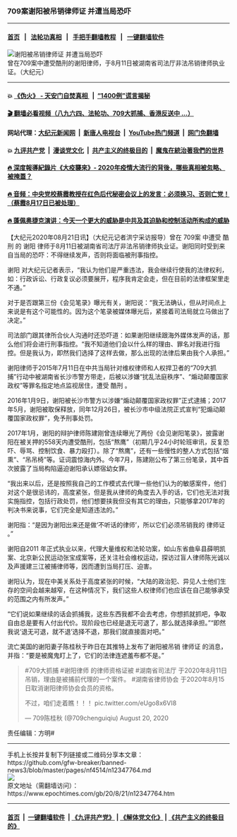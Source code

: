### 709案谢阳被吊销律师证 并遭当局恐吓
------------------------

#### [首页](https://github.com/gfw-breaker/banned-news3/blob/master/README.md) &nbsp;&nbsp;|&nbsp;&nbsp; [法轮功真相](https://github.com/begood0513/basic/blob/master/README.md)  &nbsp;&nbsp;|&nbsp;&nbsp; [手把手翻墙教程](https://github.com/gfw-breaker/guides/wiki)  &nbsp;&nbsp;|&nbsp;&nbsp; [一键翻墙软件](https://github.com/gfw-breaker/nogfw/blob/master/README.md)  



<div><img alt="谢阳被吊销律师证 并遭当局恐吓" class="attachment-djy_600_400 size-djy_600_400 wp-post-image" src="https://i.epochtimes.com/assets/uploads/2019/06/attorney-xie-yang-600x400.jpg"/>
<div class="caption">
 曾在709案中遭受酷刑的谢阳律师，于8月11日被湖南省司法厅非法吊销律师执业证。（大纪元）
</div></div><hr/>

#### 💥 [《伪火》 - 天安门自焚真相 ](http://141.164.51.119:10000/videos/blog/weihuo.html)&nbsp; |&nbsp; [“1400例”谎言揭秘  ](http://141.164.51.119:10000/videos/blog/jiexi1400.html)

#### [ 🎬  翻墙必看视频（八九六四、法轮功、709大抓捕、香港反送中 ...）](https://github.com/gfw-breaker/links/blob/master/banned.md)

#### 网站代理：[大纪元新闻网](http://167.172.10.89:10080/gb/) &nbsp;|&nbsp; [新唐人电视台](http://167.172.10.89:8808/gb/)  &nbsp;|&nbsp; [YouTube热门频道](http://158.247.203.241/youtube.html) &nbsp;|&nbsp; [网门免翻墙](http://158.247.203.241:11000/show.aspx?name=ogHome)

#### 💥 [九评共产党](http://141.164.51.119:10000/videos/res/jiuping/)&nbsp; |&nbsp; [漫谈党文化](http://141.164.51.119:10000/videos/res/mtdwh/)&nbsp; |&nbsp; [共产主义的终极目的](http://141.164.51.119:10000/videos/res/zjmd/)&nbsp; |&nbsp; [魔鬼在統治著我們的世界](http://141.164.51.119:10000/videos/res/TheSpecter/)  

#### [ 🔥  深度報導紀錄片《大疫襲來》- 2020年疫情大流行的背後，哪些真相被忽略、被掩蓋？](http://141.164.51.119:10000/videos/news/../corona/index.html)

#### [ 🔥  音频：中央党校蔡霞教授在红色后代秘密会议上的发言：必须换习、否则亡党！（蔡霞8月17日已被处理）](http://141.164.51.119:10000/videos/news/caixia.html)

#### [ 🔥  蓬佩奥捷克演讲：今天一个更大的威胁是中共及其迫胁和控制活动所构成的威胁](http://141.164.51.119:10000/videos/news/pompeo6.html)

<div><p>
 【大纪元2020年08月21日讯】（大纪元记者洪宁采访报导）曾在
 <ok href="https://www.epochtimes.com/gb/tag/709%E6%A1%88.html">
  709案
 </ok>
 中遭受
 <ok href="https://www.epochtimes.com/gb/tag/%E9%85%B7%E5%88%91.html">
  酷刑
 </ok>
 的
 <ok href="https://www.epochtimes.com/gb/tag/%E8%B0%A2%E9%98%B3.html">
  谢阳
 </ok>
 律师于8月11日被湖南省司法厅非法吊销律师执业证。谢阳同时受到来自当局的恐吓：不得继续发声，否则将面临被刑事指控。
</p>
<p>
 <ok href="https://www.epochtimes.com/gb/tag/%E8%B0%A2%E9%98%B3.html">
  谢阳
 </ok>
 对大纪元记者表示，“我认为他们是严重违法，我会继续行使我的法律权利，如：行政诉讼、行政复议必须要展开，程序我肯定会走，但在目前的法律框架里走不通。”
</p>
<p>
 对于是否跟第三份《会见笔录》曝光有关，谢阳说：“我无法确认，但从时间点上来说是有这个可能性的。因为这个笔录被媒体曝光后，紧接着司法局就立马做出了决定。”
</p>
<p>
 司法部门跟其律所合伙人沟通时还恐吓道：如果谢阳继续跟海外媒体发声的话，那么他们将会进行刑事指控。“我不知道他们会以什么样的理由、罪名对我进行指控。但是我认为，即然我们选择了这样去做，那么出现的法律后果由我个人承担。”
</p>
<p>
 谢阳律师于2015年7月11日在中共当局针对维权律师和人权捍卫者的“709大抓捕”行动中被湖南省长沙市警方带走，后被以涉嫌“扰乱法庭秩序”、“煽动颠覆国家政权”等罪名指定地点监视居住，遭受
 <ok href="https://www.epochtimes.com/gb/tag/%E9%85%B7%E5%88%91.html">
  酷刑
 </ok>
 。
</p>
<p>
 2016年1月9日，谢阳被长沙市警方以涉嫌“煽动颠覆国家政权罪”正式逮捕；2017年5月，谢阳被取保释放，同年12月26日，被长沙市中级法院正式宣判“犯煽动颠覆国家政权罪”，免予刑事处罚。
</p>
<p>
 2017年1月，谢阳的辩护律师陈建刚曾连续曝光了两份《会见谢阳笔录》，披露谢阳在被关押的558天内遭受酷刑，包括“熬鹰”（初期几乎24小时轮班审讯，反复恐吓、辱骂、控制饮食、暴力殴打）。除了“熬鹰”，还有一些慢性的整人方式包括“烟熏”、“吊吊椅”等。证词震惊海内外。今年7月，陈建刚公布了第三份笔录，其中首次披露了当局构陷逼迫谢阳承认嫖宿幼女罪。
</p>
<p>
 “我出来以后，还是按照我自己的工作模式去代理一些他们认为的敏感案件，他们对这个是很忌讳的，高度紧张，但是我从律师的角度去入手的话，它们也无法对我实施指控，包括行政处罚，他们想要挟我但没有其它的理由，只能够拿2017年的判决书来说事，它们完全是知道违法的。”
</p>
<p>
 谢阳指：“是因为谢阳出来还是做‘不听话的律师’，所以它们必须吊销我的
 <ok href="https://www.epochtimes.com/gb/tag/%E5%BE%8B%E5%B8%88%E8%AF%81.html">
  律师证
 </ok>
 。”
</p>
<p>
 谢阳自2011 年正式执业以来，代理大量维权和法轮功案，如山东省曲阜县薛明凯案、北京新公民运动张宝成案等，还关注社会维权运动，探访过盲人律师陈光诚以及声援建三江被捕律师等，因而遭到当局打压、迫害。
</p>
<p>
 谢阳认为，现在中美关系处于高度紧张的时候，“大陆的政治犯、异见人士他们生存的空间会越来越窄，在这种情况下，我们这些人权律师们也应该在自己能够承受的范围之内有所发声。”
</p>
<p>
 “它们说如果继续的话会抓捕我，这些东西我都不会去考虑，你想抓就抓吧，争取自由总是要有人付出代价。现阶段也已经是退无可退了，那么就选择承担。”“即然我说‘退无可退，就不退’选择不退，那我们就直接面对吧。”
</p>
<p>
 流亡美国的谢阳妻子陈桂秋于昨日在其推特上发布了谢阳被吊销
 <ok href="https://www.epochtimes.com/gb/tag/%E5%BE%8B%E5%B8%88%E8%AF%81.html">
  律师证
 </ok>
 的消息，并指：“要是被魔鬼盯上了，它们的法律连遮羞布都不是。”
</p>
<blockquote class="twitter-tweet">
 <p dir="ltr" lang="zh">
  <ok href="https://twitter.com/hashtag/709%E5%A4%A7%E6%8A%93%E6%8D%95?src=hash&amp;ref_src=twsrc%5Etfw">
   #709大抓捕
  </ok>
  <ok href="https://twitter.com/hashtag/%E8%B0%A2%E9%98%B3%E5%BE%8B%E5%B8%88?src=hash&amp;ref_src=twsrc%5Etfw">
   #谢阳律师
  </ok>
  的律师资格证被
  <ok href="https://twitter.com/hashtag/%E6%B9%96%E5%8D%97%E7%9C%81%E5%8F%B8%E6%B3%95%E5%8E%85?src=hash&amp;ref_src=twsrc%5Etfw">
   #湖南省司法厅
  </ok>
  于2020年8月11日吊销，理由是被捕前代理的一个案件。
  <ok href="https://twitter.com/hashtag/%E6%B9%96%E5%8D%97%E7%9C%81%E5%BE%8B%E5%B8%88%E5%8D%8F%E4%BC%9A?src=hash&amp;ref_src=twsrc%5Etfw">
   #湖南省律师协会
  </ok>
  于2020年8月15日取消谢阳律师协会会员的资格。
 </p>
 <p>
  不过，咱们走着瞧！！！
  <ok href="https://t.co/eUgo8x6VI8">
   pic.twitter.com/eUgo8x6VI8
  </ok>
 </p>
 <p>
  — 709陈桂秋 (@709chenguiqiu)
  <ok href="https://twitter.com/709chenguiqiu/status/1296280634965598209?ref_src=twsrc%5Etfw">
   August 20, 2020
  </ok>
 </p>
</blockquote>
<p>
</p>
<p>
 责任编辑：方明#
</p>
</div>
<hr/>
手机上长按并复制下列链接或二维码分享本文章：<br/>
https://github.com/gfw-breaker/banned-news3/blob/master/pages/nf4514/n12347764.md <br/>
<a href='https://github.com/gfw-breaker/banned-news3/blob/master/pages/nf4514/n12347764.md'><img src='https://github.com/gfw-breaker/banned-news3/blob/master/pages/nf4514/n12347764.md.png'/></a> <br/>
原文地址（需翻墙访问）：https://www.epochtimes.com/gb/20/8/21/n12347764.htm


------------------------
#### [首页](https://github.com/gfw-breaker/banned-news3/blob/master/README.md) &nbsp;|&nbsp; [一键翻墙软件](https://github.com/gfw-breaker/nogfw/blob/master/README.md) &nbsp;| [《九评共产党》](https://github.com/gfw-breaker/9ping.md/blob/master/README.md#九评之一评共产党是什么) | [《解体党文化》](https://github.com/gfw-breaker/jtdwh.md/blob/master/README.md) | [《共产主义的终极目的》](https://github.com/gfw-breaker/gczydzjmd.md/blob/master/README.md)


<img src='http://gfw-breaker.win/banned-news3/pages/nf4514/n12347764.md' width='0px' height='0px'/>